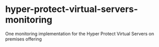 # hyper-protect-virtual-servers-monitoring
One monitoring implementation for the Hyper Protect Virtual Servers on premises offering
